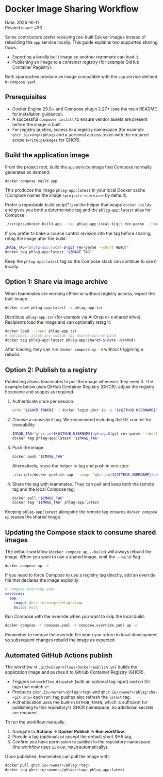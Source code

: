 # Docker Image Sharing Workflow

Date: 2025-10-11  
Related issue: #33

Some contributors prefer receiving pre-built Docker images instead of rebuilding the `app` service locally. This guide explains two supported sharing flows:

- Exporting a locally built image so another teammate can load it.
- Publishing an image to a container registry (for example GitHub Container Registry).

Both approaches produce an image compatible with the `app` service defined in `compose.yaml`.

## Prerequisites

- Docker Engine 26.0+ and Compose plugin 2.27+ (see the main README for installation guidance).
- A successful `composer install` to ensure vendor assets are present before the image is built.
- For registry pushes, access to a registry namespace (for example `ghcr.io/<org>/phlag`) and a personal access token with the required scope (`write:packages` for GHCR).

## Build the application image

From the project root, build the `app` service image that Compose normally generates on demand:

```bash
docker compose build app
```

This produces the image `phlag-app:latest` in your local Docker cache (Compose names the image `<project>-<service>` by default).

Prefer a repeatable build script? Use the helper that wraps `docker buildx` and gives you both a deterministic tag and the `phlag-app:latest` alias for Compose:

```bash
./scripts/docker-build-app --tag phlag-app:local-$(git rev-parse --short HEAD)
```

If you prefer to bake a source control revision into the tag before sharing, retag the image after the build:

```bash
IMAGE_TAG="phlag-app:local-$(git rev-parse --short HEAD)"
docker tag phlag-app:latest "$IMAGE_TAG"
```

Keep the `phlag-app:latest` tag so the Compose stack can continue to use it locally.

## Option 1: Share via image archive

When teammates are working offline or without registry access, export the built image:

```bash
docker save phlag-app:latest -o phlag-app.tar
```

Distribute `phlag-app.tar` (for example via AirDrop or a shared drive). Recipients load the image and can optionally retag it:

```bash
docker load --input phlag-app.tar
# Optional: align any custom tag shared out-of-band
docker tag phlag-app:latest phlag-app:shared-$(date +%Y%m%d)
```

After loading, they can run `docker compose up -d` without triggering a rebuild.

## Option 2: Publish to a registry

Publishing allows teammates to pull the image whenever they need it. The example below uses GitHub Container Registry (GHCR); adjust the registry hostname and scopes as required.

1. Authenticate once per session:

    ```bash
    echo "${GHCR_TOKEN}" | docker login ghcr.io -u "${GITHUB_USERNAME}" --password-stdin
    ```

2. Choose a consistent tag. We recommend including the Git commit for traceability:

    ```bash
    IMAGE_TAG="ghcr.io/${GITHUB_USERNAME}/phlag:$(git rev-parse --short HEAD)"
    docker tag phlag-app:latest "$IMAGE_TAG"
    ```

3. Push the image:

    ```bash
    docker push "$IMAGE_TAG"
    ```

    Alternatively, reuse the helper to tag and push in one step:

    ```bash
    ./scripts/docker-publish-app --image "ghcr.io/${GITHUB_USERNAME}/phlag" --tag "$(git rev-parse --short HEAD)" --latest
    ```

4. Share the tag with teammates. They can pull and keep both the remote tag and the local Compose tag:

    ```bash
    docker pull "$IMAGE_TAG"
    docker tag "$IMAGE_TAG" phlag-app:latest
    ```

Keeping `phlag-app:latest` alongside the remote tag ensures `docker compose up` reuses the shared image.

## Updating the Compose stack to consume shared images

The default workflow (`docker compose up --build`) will always rebuild the image. When you want to use a shared image, omit the `--build` flag:

```bash
docker compose up -d
```

If you need to force Compose to use a registry tag directly, add an override file that declares the image explicitly:

```yaml
# compose.override.yaml
services:
  app:
    image: ghcr.io/<org>/phlag:<tag>
    build: null
```

Run Compose with the override when you want to skip the local build:

```bash
docker compose -f compose.yaml -f compose.override.yaml up -d
```

Remember to remove the override file when you return to local development so subsequent changes rebuild the image as expected.

## Automated GitHub Actions publish

The workflow in `.github/workflows/docker-publish.yml` builds the application image and pushes it to GitHub Container Registry (GHCR).

- Triggers on `workflow_dispatch` (with an optional tag input) and on Git tags that match `v*`.
- Produces `ghcr.io/<owner>/phlag:<tag>` and `ghcr.io/<owner>/phlag:sha-<git-sha>` each run; tag pushes also refresh the `latest` tag.
- Authentication uses the built-in `GITHUB_TOKEN`, which is sufficient for publishing to this repository's GHCR namespace; no additional secrets are required.

To run the workflow manually:

1. Navigate to **Actions → Docker Publish → Run workflow**.
2. Provide a tag (optional) or accept the default short SHA tag.
3. Confirm you have permission to publish to the repository namespace (the workflow uses `GITHUB_TOKEN` automatically).

Once published, teammates can pull the image with:

```bash
docker pull ghcr.io/<owner>/phlag:<tag>
docker tag ghcr.io/<owner>/phlag:<tag> phlag-app:latest
```
